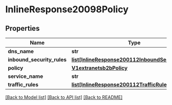 # InlineResponse20098Policy

## Properties
Name | Type | Description | Notes
------------ | ------------- | ------------- | -------------
**dns_name** | **str** |  | [optional] 
**inbound_security_rules** | [**list[InlineResponse200112InboundSecurityRules]**](InlineResponse200112InboundSecurityRules.md) |  | [optional] 
**policy** | [**V1extranetsb2bPolicy**](V1extranetsb2bPolicy.md) |  | [optional] 
**service_name** | **str** |  | [optional] 
**traffic_rules** | [**list[InlineResponse200112TrafficRules]**](InlineResponse200112TrafficRules.md) |  | [optional] 

[[Back to Model list]](../README.md#documentation-for-models) [[Back to API list]](../README.md#documentation-for-api-endpoints) [[Back to README]](../README.md)

